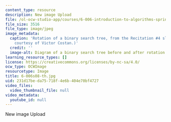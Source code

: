 ```yaml
---
content_type: resource
description: New image Upload
file: /ol-ocw-studio-app/courses/6-006-introduction-to-algorithms-spring-2008/231d17beda75718f4e6b404e70bf4727_6-006s08-th.jpg
file_size: 3516
file_type: image/jpeg
image_metadata:
  caption: 'Rotation of a binary search tree, from the Recitation #4 slides. (Figure
    courtesy of Victor Costan.)'
  credit: ''
  image-alt: Diagram of a binary search tree before and after rotation.
learning_resource_types: []
license: https://creativecommons.org/licenses/by-nc-sa/4.0/
ocw_type: OCWImage
resourcetype: Image
title: 6-006s08-th.jpg
uid: 231d17be-da75-718f-4e6b-404e70bf4727
video_files:
  video_thumbnail_file: null
video_metadata:
  youtube_id: null
---
```

New image Upload